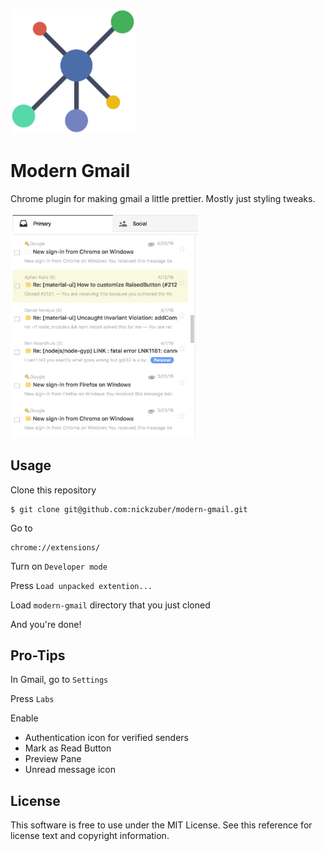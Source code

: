 
<p align="left">
    <img width="200px" src="icons/original.png" />
</p>

# Modern Gmail

Chrome plugin for making gmail a little prettier. Mostly just styling tweaks. 

<img width="300px" src=".github/inbox.png" />

## Usage

Clone this repository

```
$ git clone git@github.com:nickzuber/modern-gmail.git
```

Go to

```
chrome://extensions/
```

Turn on `Developer mode`

Press `Load unpacked extention...`

Load `modern-gmail` directory that you just cloned

And you're done! 

## Pro-Tips

In Gmail, go to `Settings`

Press `Labs`

Enable

 - Authentication icon for verified senders
 - Mark as Read Button
 - Preview Pane
 - Unread message icon

## License

This software is free to use under the MIT License. See this reference for license text and copyright information.
